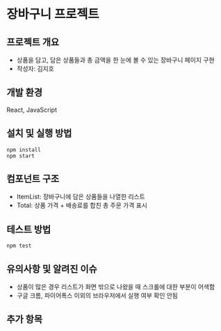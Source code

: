 # 장바구니 프로젝트

## 프로젝트 개요

- 상품을 담고, 담은 상품들과 총 금액을 한 눈에 볼 수 있는 장바구니 페이지 구현
- 작성자: 김지호

## 개발 환경

React, JavaScript

## 설치 및 실행 방법

```
npm install
npm start
```

## 컴포넌트 구조

- ItemList: 장바구니에 담은 상품들을 나열한 리스트
- Total: 상품 가격 + 배송료를 합친 총 주문 가격 표시


## 테스트 방법

```
npm test
```

## 유의사항 및 알려진 이슈

- 상품이 많은 경우 리스트가 화면 밖으로 나왔을 때 스크롤에 대한 부분이 어색함
- 구글 크롬, 파이어폭스 이외의 브라우저에서 실행 여부 확인 안됨

## 추가 항목
